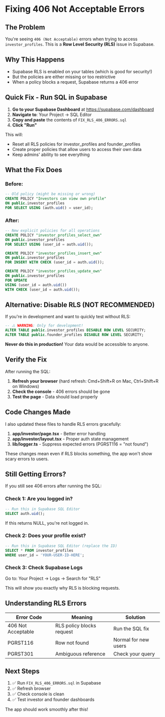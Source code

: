 # Fixing 406 Not Acceptable Errors

## The Problem
You're seeing `406 (Not Acceptable)` errors when trying to access `investor_profiles`. This is a **Row Level Security (RLS)** issue in Supabase.

## Why This Happens
- Supabase RLS is enabled on your tables (which is good for security!)
- But the policies are either missing or too restrictive
- When a policy blocks a request, Supabase returns a 406 error

## Quick Fix - Run SQL in Supabase

1. **Go to your Supabase Dashboard** at https://supabase.com/dashboard
2. **Navigate to**: Your Project → SQL Editor
3. **Copy and paste** the contents of `FIX_RLS_406_ERRORS.sql` 
4. **Click "Run"**

This will:
- Reset all RLS policies for investor_profiles and founder_profiles
- Create proper policies that allow users to access their own data
- Keep admins' ability to see everything

## What the Fix Does

### Before:
```sql
-- Old policy (might be missing or wrong)
CREATE POLICY "Investors can view own profile" 
ON public.investor_profiles
FOR SELECT USING (auth.uid() = user_id);
```

### After:
```sql
-- New explicit policies for all operations
CREATE POLICY "investor_profiles_select_own" 
ON public.investor_profiles
FOR SELECT USING (user_id = auth.uid());

CREATE POLICY "investor_profiles_insert_own" 
ON public.investor_profiles
FOR INSERT WITH CHECK (user_id = auth.uid());

CREATE POLICY "investor_profiles_update_own" 
ON public.investor_profiles
FOR UPDATE 
USING (user_id = auth.uid())
WITH CHECK (user_id = auth.uid());
```

## Alternative: Disable RLS (NOT RECOMMENDED)

If you're in development and want to quickly test without RLS:

```sql
-- ⚠️ WARNING: Only for development!
ALTER TABLE public.investor_profiles DISABLE ROW LEVEL SECURITY;
ALTER TABLE public.founder_profiles DISABLE ROW LEVEL SECURITY;
```

**Never do this in production!** Your data would be accessible to anyone.

## Verify the Fix

After running the SQL:

1. **Refresh your browser** (hard refresh: Cmd+Shift+R on Mac, Ctrl+Shift+R on Windows)
2. **Check the console** - 406 errors should be gone
3. **Test the page** - Data should load properly

## Code Changes Made

I also updated these files to handle RLS errors gracefully:

1. **app/investor/page.tsx** - Better error handling
2. **app/investor/layout.tsx** - Proper auth state management
3. **lib/logger.ts** - Suppress expected errors (PGRST116 = "not found")

These changes mean even if RLS blocks something, the app won't show scary errors to users.

## Still Getting Errors?

If you still see 406 errors after running the SQL:

### Check 1: Are you logged in?
```sql
-- Run this in Supabase SQL Editor
SELECT auth.uid();
```
If this returns NULL, you're not logged in.

### Check 2: Does your profile exist?
```sql
-- Run this in Supabase SQL Editor (replace the ID)
SELECT * FROM investor_profiles 
WHERE user_id = 'YOUR-USER-ID-HERE';
```

### Check 3: Check Supabase Logs
Go to: Your Project → Logs → Search for "RLS"

This will show you exactly why RLS is blocking requests.

## Understanding RLS Errors

| Error Code | Meaning | Solution |
|------------|---------|----------|
| 406 Not Acceptable | RLS policy blocks request | Run the SQL fix |
| PGRST116 | Row not found | Normal for new users |
| PGRST301 | Ambiguous reference | Check your query |

## Next Steps

1. ✅ Run `FIX_RLS_406_ERRORS.sql` in Supabase
2. ✅ Refresh browser
3. ✅ Check console is clean
4. ✅ Test investor and founder dashboards

The app should work smoothly after this!

